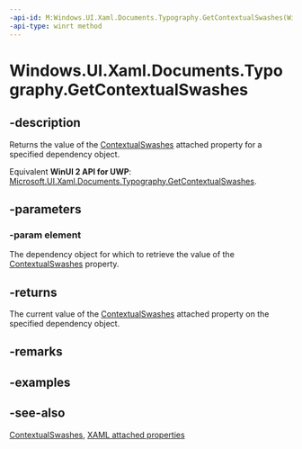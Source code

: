 ```yaml
---
-api-id: M:Windows.UI.Xaml.Documents.Typography.GetContextualSwashes(Windows.UI.Xaml.DependencyObject)
-api-type: winrt method
---
```


<!-- Method syntax
public int GetContextualSwashes(Windows.UI.Xaml.DependencyObject element)
-->

# Windows.UI.Xaml.Documents.Typography.GetContextualSwashes

## -description
Returns the value of the [ContextualSwashes](typography_contextualswashes.md) attached property for a specified dependency object.

Equivalent **WinUI 2 API for UWP**: [Microsoft.UI.Xaml.Documents.Typography.GetContextualSwashes](/windows/winui/api/microsoft.ui.xaml.documents.typography.getcontextualswashes).

## -parameters
### -param element
The dependency object for which to retrieve the value of the [ContextualSwashes](typography_contextualswashes.md) property.

## -returns
The current value of the [ContextualSwashes](typography_contextualswashes.md) attached property on the specified dependency object.

## -remarks

## -examples

## -see-also

[ContextualSwashes](typography_contextualswashes.md), [XAML attached properties](/windows/uwp/xaml-platform/attached-properties-overview)
